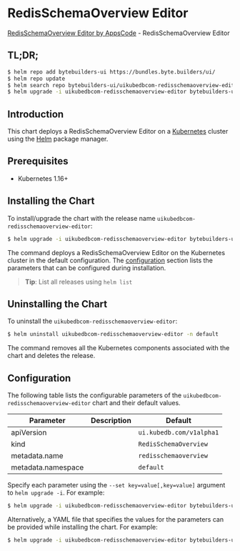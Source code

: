 # RedisSchemaOverview Editor

[RedisSchemaOverview Editor by AppsCode](https://byte.builders) - RedisSchemaOverview Editor

## TL;DR;

```bash
$ helm repo add bytebuilders-ui https://bundles.byte.builders/ui/
$ helm repo update
$ helm search repo bytebuilders-ui/uikubedbcom-redisschemaoverview-editor --version=v0.4.4
$ helm upgrade -i uikubedbcom-redisschemaoverview-editor bytebuilders-ui/uikubedbcom-redisschemaoverview-editor -n default --create-namespace --version=v0.4.4
```

## Introduction

This chart deploys a RedisSchemaOverview Editor on a [Kubernetes](http://kubernetes.io) cluster using the [Helm](https://helm.sh) package manager.

## Prerequisites

- Kubernetes 1.16+

## Installing the Chart

To install/upgrade the chart with the release name `uikubedbcom-redisschemaoverview-editor`:

```bash
$ helm upgrade -i uikubedbcom-redisschemaoverview-editor bytebuilders-ui/uikubedbcom-redisschemaoverview-editor -n default --create-namespace --version=v0.4.4
```

The command deploys a RedisSchemaOverview Editor on the Kubernetes cluster in the default configuration. The [configuration](#configuration) section lists the parameters that can be configured during installation.

> **Tip**: List all releases using `helm list`

## Uninstalling the Chart

To uninstall the `uikubedbcom-redisschemaoverview-editor`:

```bash
$ helm uninstall uikubedbcom-redisschemaoverview-editor -n default
```

The command removes all the Kubernetes components associated with the chart and deletes the release.

## Configuration

The following table lists the configurable parameters of the `uikubedbcom-redisschemaoverview-editor` chart and their default values.

|     Parameter      | Description |               Default               |
|--------------------|-------------|-------------------------------------|
| apiVersion         |             | <code>ui.kubedb.com/v1alpha1</code> |
| kind               |             | <code>RedisSchemaOverview</code>    |
| metadata.name      |             | <code>redisschemaoverview</code>    |
| metadata.namespace |             | <code>default</code>                |


Specify each parameter using the `--set key=value[,key=value]` argument to `helm upgrade -i`. For example:

```bash
$ helm upgrade -i uikubedbcom-redisschemaoverview-editor bytebuilders-ui/uikubedbcom-redisschemaoverview-editor -n default --create-namespace --version=v0.4.4 --set apiVersion=ui.kubedb.com/v1alpha1
```

Alternatively, a YAML file that specifies the values for the parameters can be provided while
installing the chart. For example:

```bash
$ helm upgrade -i uikubedbcom-redisschemaoverview-editor bytebuilders-ui/uikubedbcom-redisschemaoverview-editor -n default --create-namespace --version=v0.4.4 --values values.yaml
```
